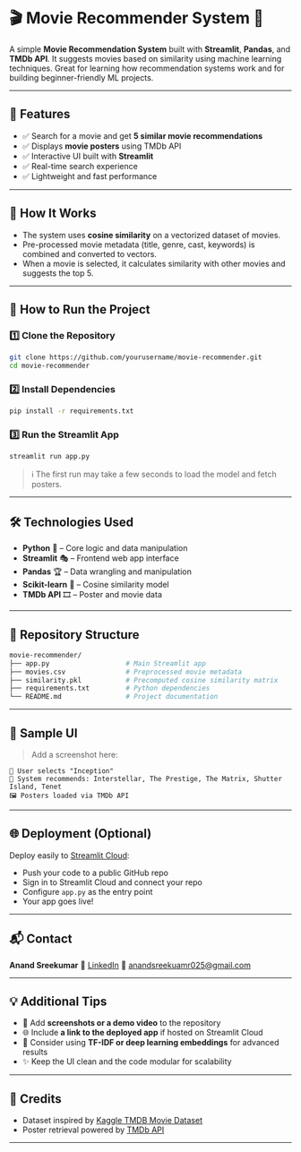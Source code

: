 # 🎬 Movie Recommender System 🎥

A simple **Movie Recommendation System** built with **Streamlit**, **Pandas**, and **TMDb API**. It suggests movies based on similarity using machine learning techniques. Great for learning how recommendation systems work and for building beginner-friendly ML projects.

---

## 📌 Features

* ✅ Search for a movie and get **5 similar movie recommendations**
* ✅ Displays **movie posters** using TMDb API
* ✅ Interactive UI built with **Streamlit**
* ✅ Real-time search experience
* ✅ Lightweight and fast performance

---

## 🧠 How It Works

* The system uses **cosine similarity** on a vectorized dataset of movies.
* Pre-processed movie metadata (title, genre, cast, keywords) is combined and converted to vectors.
* When a movie is selected, it calculates similarity with other movies and suggests the top 5.

---

## 🚀 How to Run the Project

### 1️⃣ Clone the Repository

```bash
git clone https://github.com/yourusername/movie-recommender.git
cd movie-recommender
```

### 2️⃣ Install Dependencies

```bash
pip install -r requirements.txt
```

### 3️⃣ Run the Streamlit App

```bash
streamlit run app.py
```

> ℹ️ The first run may take a few seconds to load the model and fetch posters.

---

## 🛠️ Technologies Used

* **Python** 🐍 – Core logic and data manipulation
* **Streamlit** 🎭 – Frontend web app interface
* **Pandas** 🏆 – Data wrangling and manipulation
* **Scikit-learn** 📘 – Cosine similarity model
* **TMDb API** 🎞️ – Poster and movie data

---

## 📁 Repository Structure

```bash
movie-recommender/
├── app.py                   # Main Streamlit app
├── movies.csv               # Preprocessed movie metadata
├── similarity.pkl           # Precomputed cosine similarity matrix
├── requirements.txt         # Python dependencies
└── README.md                # Project documentation
```

---

## 📸 Sample UI

> Add a screenshot here:

```
📍 User selects "Inception"
🎥 System recommends: Interstellar, The Prestige, The Matrix, Shutter Island, Tenet
🖼️ Posters loaded via TMDb API
```

---

## 🌐 Deployment (Optional)

Deploy easily to [Streamlit Cloud](https://streamlit.io/cloud):

* Push your code to a public GitHub repo
* Sign in to Streamlit Cloud and connect your repo
* Configure `app.py` as the entry point
* Your app goes live!

---

## 📬 Contact

**Anand Sreekumar**
🔗 [LinkedIn](https://www.linkedin.com/in/anand-sreekumar-09188b291/)
📧 [anandsreekuamr025@gmail.com](mailto:anandsreekuamr025@gmail.com)

---

## 💡 Additional Tips

* 📸 Add **screenshots or a demo video** to the repository
* 🌐 Include **a link to the deployed app** if hosted on Streamlit Cloud
* 🧠 Consider using **TF-IDF or deep learning embeddings** for advanced results
* ✨ Keep the UI clean and the code modular for scalability

---

## 📢 Credits

* Dataset inspired by [Kaggle TMDB Movie Dataset](https://www.kaggle.com/datasets/tmdb/tmdb-movie-metadata)
* Poster retrieval powered by [TMDb API](https://www.themoviedb.org/documentation/api)

---
